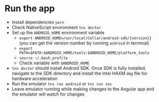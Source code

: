 # Run the app

* Install dependencies `yarn`
* Check NativeScript environment `tns doctor`
* Set up the `ANDROID_HOME` environment variable
  * `export ANDROID_HOME=/usr/local/Cellar/android-sdk/{version}}` (you can get the version number by running `android` in terminal)
  * `export PATH=$PATH:$ANDROID_HOME/tools:$ANDROID_HOME/platform_tools`
  * `source ~/.bash_profile`
  * Check variable with `$ANDROID_HOME`
* `tns doctor` should install Android SDK. Once SDK is fully installed, navigate to the SDK directory and install the Intel HAXM `dmg` file for hardware acceleration
* Run the emulator `tns run android` or `tns run ios`
* Leave emulator running while making changes to the Angular app and the emulator will watch for changes
